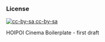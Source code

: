 ### License

<div class='license'>
  <a href="https://creativecommons.org/licenses/by-sa/3.0/es/" target="_blank">
    <img src="{{site.baseurl}}imgs/CC-BY-SA_icon.svg.png" alt='cc-by-sa'>
    cc-by-sa
  </a>
</div>

HOIPOI Cinema Boilerplate - first draft
